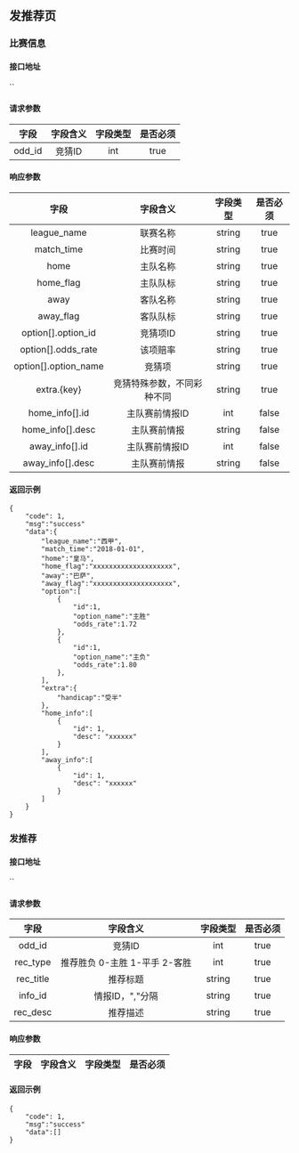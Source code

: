 ## 发推荐页

### 比赛信息

#### 接口地址

``

#### 请求参数

| 字段 | 字段含义 | 字段类型 | 是否必须 |
|:----:|:----:|:----:|:----:|
| odd_id | 竞猜ID | int | true |

#### 响应参数

| 字段 | 字段含义 | 字段类型 | 是否必须 |
|:----:|:----:|:----:|:----:|
| league_name | 联赛名称 | string | true |
| match_time | 比赛时间 | string | true |
| home | 主队名称 | string | true |
| home_flag | 主队队标 | string | true |
| away | 客队名称 | string | true |
| away_flag | 客队队标 | string | true |
| option[].option_id | 竞猜项ID | string | true |
| option[].odds_rate | 该项赔率 | string | true |
| option[].option_name | 竞猜项 | string | true |
| extra.{key} | 竞猜特殊参数，不同彩种不同 | string | true |
| home_info[].id | 主队赛前情报ID | int | false |
| home_info[].desc | 主队赛前情报 | string | false |
| away_info[].id | 主队赛前情报ID | int | false |
| away_info[].desc | 主队赛前情报 | string | false |



#### 返回示例
````
{
    "code": 1,
    "msg":"success"
    "data":{
        "league_name":"西甲",
        "match_time":"2018-01-01",
        "home":"皇马",
        "home_flag":"xxxxxxxxxxxxxxxxxxxx",
        "away":"巴萨",
        "away_flag":"xxxxxxxxxxxxxxxxxxxx",
        "option":[
            {
                "id":1,
                "option_name":"主胜"
                "odds_rate":1.72
            },
            {
                "id":1,
                "option_name":"主负"
                "odds_rate":1.80
            },
        ],
        "extra":{
            "handicap":"受半"
        },
        "home_info":[
            {
                "id": 1,
                "desc": "xxxxxx"
            }
        ],
        "away_info":[
            {
                "id": 1,
                "desc": "xxxxxx"
            }
        ]
    }
}
````

### 发推荐

#### 接口地址

``

#### 请求参数

| 字段 | 字段含义 | 字段类型 | 是否必须 |
|:----:|:----:|:----:|:----:|
| odd_id | 竞猜ID | int | true |
| rec_type | 推荐胜负 0-主胜 1-平手 2-客胜 | int | true |
| rec_title | 推荐标题 | string | true |
| info_id | 情报ID，","分隔 | string | true |
| rec_desc | 推荐描述 | string | true |

#### 响应参数

| 字段 | 字段含义 | 字段类型 | 是否必须 |
|:----:|:----:|:----:|:----:|

#### 返回示例
````
{
    "code": 1,
    "msg":"success"
    "data":[]
}
````
